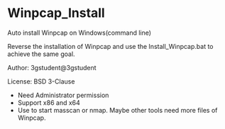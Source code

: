# Winpcap_Install
Auto install Winpcap on Windows(command line)

Reverse the installation of Winpcap and use the Install_Winpcap.bat to achieve the same goal.

Author: 3gstudent@3gstudent

License: BSD 3-Clause

- Need Administrator permission
- Support x86 and x64
- Use to start masscan or nmap. Maybe other tools need more files of Winpcap.
